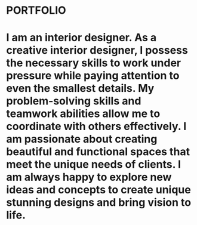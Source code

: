 # PORTFOLIO
# I am an interior designer. As a creative interior designer, I possess the necessary skills to work under pressure while paying attention to even the smallest details. My problem-solving skills and teamwork abilities allow me to coordinate with others effectively. I am passionate about creating beautiful and functional spaces that meet the unique needs of clients. I am always happy to explore new ideas and concepts to create unique stunning designs and bring vision to life.

​
